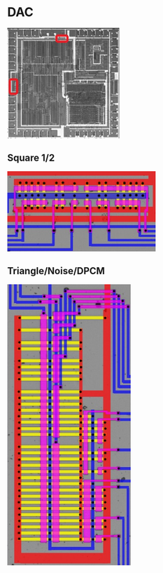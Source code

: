 # DAC

![apu_locator_dac](/BreakingNESWiki/imgstore/apu/apu_locator_dac.jpg)

## Square 1/2

![dac_square_tran](/BreakingNESWiki/imgstore/apu/dac_square_tran.jpg)

## Triangle/Noise/DPCM

![dac_other_tran](/BreakingNESWiki/imgstore/apu/dac_other_tran.jpg)
